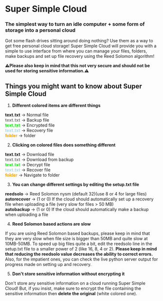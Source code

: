 # Super Simple Cloud
### The simplest way to turn an idle computer + some form of storage into a personal cloud
Got some flash drives sitting around doing nothing? Use them as a way to get free personal cloud storage! Super Simple Cloud will provide you with a simple to use interface from where you can manage your files, folders, make backups and set up file recovery using the Reed Solomon algorithm!

**⚠️Please also keep in mind that this not very secure and should not be used for storing sensitive information.⚠️**

## Things you might want to know about Super Simple Cloud

1. **Different colored items are different things**<br>

**text.txt** -> Normal file<br>
<span style="color: gray;">**text.txt**</span> -> Backup file<br>
<span style="color: lime;">**text.txt**</span> -> Encrypted file<br>
<span style="color: lightblue;">**text.txt**</span> -> Recovery file<br>
<span style="color: orange;">**folder**</span> -> folder<br>

2. **Clicking on colored files does something different**

**text.txt** -> Download file<br>
<span style="color: gray;">**text.txt**</span> -> Download from backup<br>
<span style="color: lime;">**text.txt**</span> -> Decrypt file<br>
<span style="color: lightblue;">**text.txt**</span> -> Recover file<br>
<span style="color: orange;">**folder**</span> -> Navigate to folder<br>

3. **You can change different settings by editing the setup.txt file**

**reedsolo** -> Reed Solomon nysm (default 32)(use 8 or 4 for large files)<br>
**autorecover** -> (1 or 0) If the cloud should automatically set up a recovery file when uploading a file (very slow for files > 50 MB)<br>
**autobackup** -> (1 or 0) If the cloud should automatically make a backup when uploading a file

4. **Reed Solomon based actions are slow**

If you are using Reed Solomon based backups, please keep in mind that they are very slow when file size is bigger than 50MB and quite slow at 10MB-50MB. To speed up big files quite a bit, edit the reedsolo line in the setup.txt file to a smaller power of 2 (like 16, 8, 4 or 2). **Please keep in mind that reducing the reedsolo value decreases the ability to correct errors.** Also, for the impatient ones, you can check the live python server output for progress made on setting up and recovery.

5. **Don't store sensitive information without encrypting it**

Don't store any sensitive information on a cloud running Super Simple Cloud! But, if you insist, make sure to encrypt the file containing the sensitive information then **delete the original** (white colored one).

